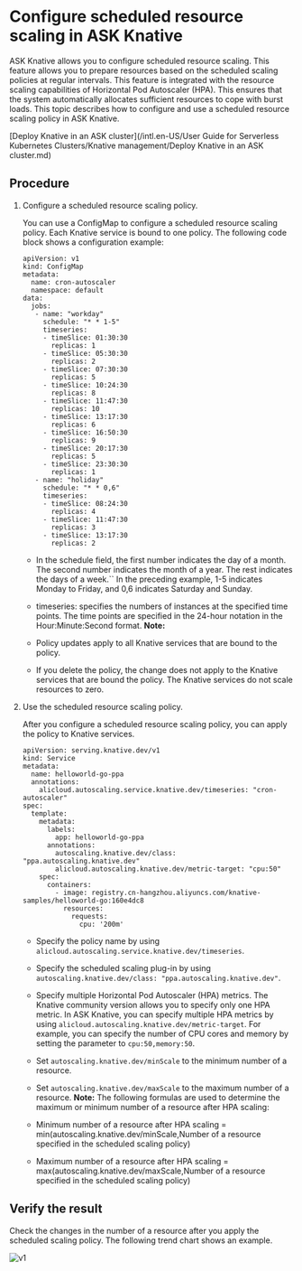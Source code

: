 # Configure scheduled resource scaling in ASK Knative

ASK Knative allows you to configure scheduled resource scaling. This feature allows you to prepare resources based on the scheduled scaling policies at regular intervals. This feature is integrated with the resource scaling capabilities of Horizontal Pod Autoscaler \(HPA\). This ensures that the system automatically allocates sufficient resources to cope with burst loads. This topic describes how to configure and use a scheduled resource scaling policy in ASK Knative.

[Deploy Knative in an ASK cluster](/intl.en-US/User Guide for Serverless Kubernetes Clusters/Knative management/Deploy Knative in an ASK cluster.md)

## Procedure

1.  Configure a scheduled resource scaling policy.

    You can use a ConfigMap to configure a scheduled resource scaling policy. Each Knative service is bound to one policy. The following code block shows a configuration example:

    ```
    apiVersion: v1
    kind: ConfigMap
    metadata:
      name: cron-autoscaler
      namespace: default
    data:
      jobs:
       - name: "workday"
         schedule: "* * 1-5"
         timeseries:
         - timeSlice: 01:30:30
           replicas: 1
         - timeSlice: 05:30:30
           replicas: 2
         - timeSlice: 07:30:30
           replicas: 5
         - timeSlice: 10:24:30
           replicas: 8
         - timeSlice: 11:47:30
           replicas: 10
         - timeSlice: 13:17:30
           replicas: 6
         - timeSlice: 16:50:30
           replicas: 9
         - timeSlice: 20:17:30
           replicas: 5
         - timeSlice: 23:30:30
           replicas: 1
       - name: "holiday"
         schedule: "* * 0,6"
         timeseries:
         - timeSlice: 08:24:30
           replicas: 4
         - timeSlice: 11:47:30
           replicas: 3
         - timeSlice: 13:17:30
           replicas: 2
    ```

    -   In the schedule field, the first number indicates the day of a month. The second number indicates the month of a year. The rest indicates the days of a week.`` In the preceding example, 1-5 indicates Monday to Friday, and 0,6 indicates Saturday and Sunday.
    -   timeseries: specifies the numbers of instances at the specified time points. The time points are specified in the 24-hour notation in the Hour:Minute:Second format.
    **Note:**

    -   Policy updates apply to all Knative services that are bound to the policy.
    -   If you delete the policy, the change does not apply to the Knative services that are bound the policy. The Knative services do not scale resources to zero.
2.  Use the scheduled resource scaling policy.

    After you configure a scheduled resource scaling policy, you can apply the policy to Knative services.

    ```
    apiVersion: serving.knative.dev/v1
    kind: Service
    metadata:
      name: helloworld-go-ppa
      annotations:
        alicloud.autoscaling.service.knative.dev/timeseries: "cron-autoscaler"
    spec:
      template:
        metadata:
          labels:
            app: helloworld-go-ppa
          annotations:
            autoscaling.knative.dev/class: "ppa.autoscaling.knative.dev"
            alicloud.autoscaling.knative.dev/metric-target: "cpu:50"
        spec:
          containers:
            - image: registry.cn-hangzhou.aliyuncs.com/knative-samples/helloworld-go:160e4dc8
              resources:
                requests:
                  cpu: '200m'              
    ```

    -   Specify the policy name by using `alicloud.autoscaling.service.knative.dev/timeseries`.
    -   Specify the scheduled scaling plug-in by using `autoscaling.knative.dev/class: "ppa.autoscaling.knative.dev"`.
    -   Specify multiple Horizontal Pod Autoscaler \(HPA\) metrics. The Knative community version allows you to specify only one HPA metric. In ASK Knative, you can specify multiple HPA metrics by using `alicloud.autoscaling.knative.dev/metric-target`. For example, you can specify the number of CPU cores and memory by setting the parameter to `cpu:50,memory:50`.
    -   Set `autoscaling.knative.dev/minScale` to the minimum number of a resource.
    -   Set `autoscaling.knative.dev/maxScale` to the maximum number of a resource.
    **Note:** The following formulas are used to determine the maximum or minimum number of a resource after HPA scaling:

    -   Minimum number of a resource after HPA scaling = min\(autoscaling.knative.dev/minScale,Number of a resource specified in the scheduled scaling policy\)
    -   Maximum number of a resource after HPA scaling = max\(autoscaling.knative.dev/maxScale,Number of a resource specified in the scheduled scaling policy\)

## Verify the result

Check the changes in the number of a resource after you apply the scheduled scaling policy. The following trend chart shows an example.

![v1](https://static-aliyun-doc.oss-cn-hangzhou.aliyuncs.com/assets/img/en-US/5729723061/p175485.png)


